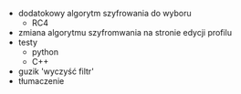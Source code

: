 - dodatokowy algorytm szyfrowania do wyboru
    - RC4
- zmiana algorytmu szyfromwania na stronie edycji profilu
- testy
    - python
    - C++
- guzik 'wyczyść filtr'
- tłumaczenie
